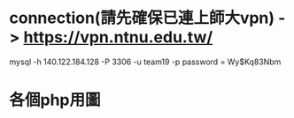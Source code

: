 # connection(請先確保已連上師大vpn) -> https://vpn.ntnu.edu.tw/ 

mysql -h 140.122.184.128 -P 3306 -u team19 -p
password = Wy$Kq83Nbm
 

 # 各個php用圖
 
